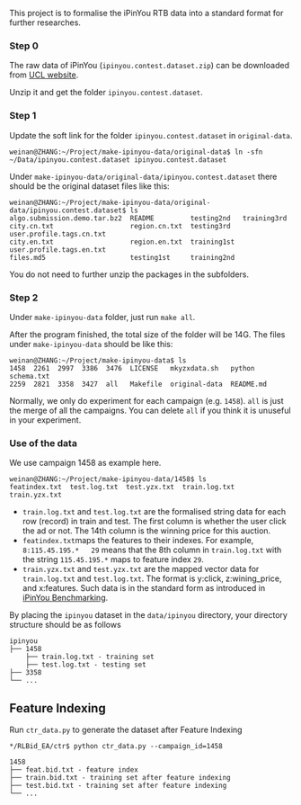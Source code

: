 This project is to formalise the iPinYou RTB data into a standard format for further researches.

### Step 0
The raw data of iPinYou (`ipinyou.contest.dataset.zip`) can be downloaded from [UCL website](http://bunwell.cs.ucl.ac.uk/ipinyou.contest.dataset.zip).

Unzip it and get the folder `ipinyou.contest.dataset`.

### Step 1
Update the soft link for the folder `ipinyou.contest.dataset` in `original-data`. 
```
weinan@ZHANG:~/Project/make-ipinyou-data/original-data$ ln -sfn ~/Data/ipinyou.contest.dataset ipinyou.contest.dataset
```
Under `make-ipinyou-data/original-data/ipinyou.contest.dataset` there should be the original dataset files like this:
```
weinan@ZHANG:~/Project/make-ipinyou-data/original-data/ipinyou.contest.dataset$ ls
algo.submission.demo.tar.bz2  README         testing2nd   training3rd
city.cn.txt                   region.cn.txt  testing3rd   user.profile.tags.cn.txt
city.en.txt                   region.en.txt  training1st  user.profile.tags.en.txt
files.md5                     testing1st     training2nd
```
You do not need to further unzip the packages in the subfolders.

### Step 2
Under `make-ipinyou-data` folder, just run `make all`.

After the program finished, the total size of the folder will be 14G. The files under `make-ipinyou-data` should be like this:
```
weinan@ZHANG:~/Project/make-ipinyou-data$ ls
1458  2261  2997  3386  3476  LICENSE   mkyzxdata.sh   python     schema.txt
2259  2821  3358  3427  all   Makefile  original-data  README.md
```
Normally, we only do experiment for each campaign (e.g. `1458`). `all` is just the merge of all the campaigns. You can delete `all` if you think it is unuseful in your experiment.

### Use of the data
We use campaign 1458 as example here.
```
weinan@ZHANG:~/Project/make-ipinyou-data/1458$ ls
featindex.txt  test.log.txt  test.yzx.txt  train.log.txt  train.yzx.txt
```
* `train.log.txt` and `test.log.txt` are the formalised string data for each row (record) in train and test. The first column is whether the user click the ad or not. The 14th column is the winning price for this auction.
* `featindex.txt`maps the features to their indexes. For example, `8:115.45.195.*	29` means that the 8th column in `train.log.txt` with the string `115.45.195.*` maps to feature index `29`.
* `train.yzx.txt` and `test.yzx.txt` are the mapped vector data for `train.log.txt` and `test.log.txt`. The format is y:click, z:wining_price, and x:features. Such data is in the standard form as introduced in [iPinYou Benchmarking](http://arxiv.org/abs/1407.7073).

By placing the `ipinyou` dataset in the `data/ipinyou` directory, your directory structure should be as follows

```
ipinyou
├── 1458
    ├── train.log.txt - training set
    ├── test.log.txt - testing set
├── 3358
└── ...
```

## Feature Indexing

Run `ctr_data.py` to generate the dataset after Feature Indexing

```
*/RLBid_EA/ctr$ python ctr_data.py --campaign_id=1458
```

```
1458
├── feat.bid.txt - feature index
├── train.bid.txt - training set after feature indexing
├── test.bid.txt - training set after feature indexing
└── ...
```
